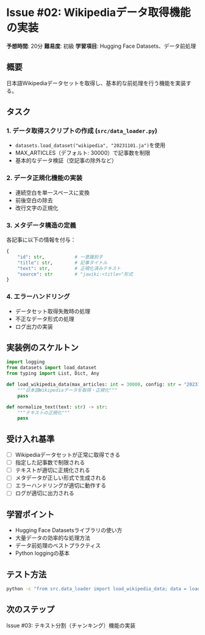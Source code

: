 # Issue #02: Wikipediaデータ取得機能の実装

**予想時間**: 20分
**難易度**: 初級
**学習項目**: Hugging Face Datasets、データ前処理

## 概要
日本語Wikipediaデータセットを取得し、基本的な前処理を行う機能を実装する。

## タスク

### 1. データ取得スクリプトの作成 (`src/data_loader.py`)
- `datasets.load_dataset("wikipedia", "20231101.ja")`を使用
- MAX_ARTICLES（デフォルト: 30000）で記事数を制限
- 基本的なデータ検証（空記事の除外など）

### 2. データ正規化機能の実装
- 連続空白を単一スペースに変換
- 前後空白の除去
- 改行文字の正規化

### 3. メタデータ構造の定義
各記事に以下の情報を付与：
```python
{
    "id": str,           # 一意識別子
    "title": str,        # 記事タイトル  
    "text": str,         # 正規化済みテキスト
    "source": str        # "jawiki:<title>"形式
}
```

### 4. エラーハンドリング
- データセット取得失敗時の処理
- 不正なデータ形式の処理
- ログ出力の実装

## 実装例のスケルトン
```python
import logging
from datasets import load_dataset
from typing import List, Dict, Any

def load_wikipedia_data(max_articles: int = 30000, config: str = "20231101.ja") -> List[Dict[str, Any]]:
    """日本語Wikipediaデータを取得・正規化"""
    pass

def normalize_text(text: str) -> str:
    """テキストの正規化"""
    pass
```

## 受け入れ基準
- [ ] Wikipediaデータセットが正常に取得できる
- [ ] 指定した記事数で制限される
- [ ] テキストが適切に正規化される
- [ ] メタデータが正しい形式で生成される
- [ ] エラーハンドリングが適切に動作する
- [ ] ログが適切に出力される

## 学習ポイント
- Hugging Face Datasetsライブラリの使い方
- 大量データの効率的な処理方法
- データ前処理のベストプラクティス
- Python loggingの基本

## テスト方法
```bash
python -c "from src.data_loader import load_wikipedia_data; data = load_wikipedia_data(100); print(f'Loaded {len(data)} articles')"
```

## 次のステップ
Issue #03: テキスト分割（チャンキング）機能の実装